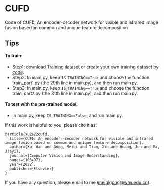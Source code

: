 # CUFD
Code of CUFD: An encoder-decoder network for visible and infrared image fusion based on common and unique feature decomposition

Tips
---------
#### To train:<br>
* Step1: download [Training dataset](https://pan.baidu.com/s/1yKJZu15aeSzqEjMjn-6Kag?pwd=0v11) or create your own training dataset by [*code*](https://github.com/hanna-xu/utils).
* Step2: In main.py, keep `IS_TRAINING==True` and choose the function train_part1.py (the 29th line in main.py), and then run main.py.
* Step3: In main.py, keep `IS_TRAINING==True` and choose the function train_part2.py (the 31th line in main.py), and then run main.py.

#### To test with the pre-trained model:<br>
* In main.py, keep `IS_TRAINING==False`, and run main.py.

If this work is helpful to you, please cite it as:
```
@article{xu2022cufd,
  title={CUFD: An encoder--decoder network for visible and infrared image fusion based on common and unique feature decomposition},
  author={Xu, Han and Gong, Meiqi and Tian, Xin and Huang, Jun and Ma, Jiayi},
  journal={Computer Vision and Image Understanding},
  pages={103407},
  year={2022},
  publisher={Elsevier}
}
```
If you have any question, please email to me (meiqigong@whu.edu.cn).
